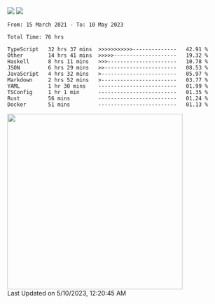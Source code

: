 <div>
  <img src="https://github-readme-stats.vercel.app/api?username=naporin0624&count_private=true&show_icons=true" />
  <img src="https://github-readme-stats.vercel.app/api/top-langs/?username=naporin0624&layout=compact&hide=css" />
  <!--START_SECTION:waka-->

```text
From: 15 March 2021 - To: 10 May 2023

Total Time: 76 hrs

TypeScript   32 hrs 37 mins  >>>>>>>>>>>--------------   42.91 %
Other        14 hrs 41 mins  >>>>>--------------------   19.32 %
Haskell      8 hrs 11 mins   >>>----------------------   10.78 %
JSON         6 hrs 29 mins   >>-----------------------   08.53 %
JavaScript   4 hrs 32 mins   >------------------------   05.97 %
Markdown     2 hrs 52 mins   >------------------------   03.77 %
YAML         1 hr 30 mins    -------------------------   01.99 %
TSConfig     1 hr 1 min      -------------------------   01.35 %
Rust         56 mins         -------------------------   01.24 %
Docker       51 mins         -------------------------   01.13 %
```

<!--END_SECTION:waka-->
  
  <!--START_SECTION:lapras-card-->
<a href="https://lapras.com/public/CDQE7TF" target="_blank" rel="noopener noreferrer"><img src="https://lapras-card-generator.vercel.app/api/svg?e=3.56&b=3.48&i=3.5&b1=%23232323&b2=%236d6d6d&i1=%23212121&i2=%23818181&l=ja" width="400" ></a>  
Last Updated on 5/10/2023, 12:20:45 AM
<!--END_SECTION:lapras-card-->
</div>
